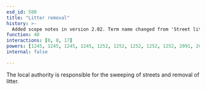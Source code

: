 ```yaml
---
esd_id: 580
title: "Litter removal"
history: >-
  Added scope notes in version 2.02. Term name changed from 'Street litter [incl. street sweeping]' to 'Refuse - litter - removal' in version 3.00. Name changed to 'Litter removal' in version 4.00.
function: 40
interactions: [0, 8, 17]
powers: [1245, 1245, 1245, 1245, 1252, 1252, 1252, 1252, 1252, 2091, 2091, 2091, 2104, 2344, 2344, 2955, 2955]
internal: false

---
```


The local authority is responsible for the sweeping of streets and removal of litter.

